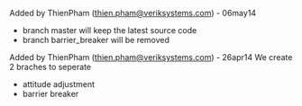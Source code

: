 Added by ThienPham (thien.pham@veriksystems.com) - 06may14
- branch master will keep the latest source code
- branch barrier_breaker will be removed



Added by ThienPham (thien.pham@veriksystems.com) - 26apr14
We create 2 braches to seperate
- attitude adjustment
- barrier breaker


